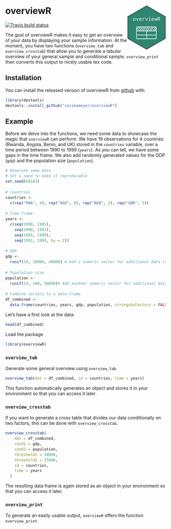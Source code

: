 
<!-- README.md is generated from README.Rmd. Please edit that file -->

# overviewR <img src='man/figures/logo.png' align="right" height="139" />

<!-- badges: start -->

[![Travis build
status](https://travis-ci.com/cosimameyer/overviewR.svg?branch=master)](https://travis-ci.com/cosimameyer/overviewR)
<!-- badges: end -->

The goal of overviewR makes it easy to get an overview of your data by
displaying your sample information. At the moment, you have two
functions (`overview_tab` and `overview_crosstab`) that allow you to
generate a tabular overview of your general sample and conditional
sample. `overview_print` then converts this output to nicely usable tex
code.

## Installation

You can install the released version of overviewR from
[github](https://github.com/cosimameyer/overviewR) with:

``` r
library(devtools)
devtools::install_github("cosimameyer/overviewR")
```

<!--[CRAN](https://CRAN.R-project.org) with:
``` r
install.packages("overviewR")
```
-->

## Example

Before we delve into the functions, we need some data to showcase the
magic that `overviewR` can perform. We have 19 observations for 4
countries (Rwanda, Angola, Benin, and UK) stored in the `countries`
variable, over a time period between 1990 to 1999 (`years`). As you can
tell, we have some gaps in the time frame. We also add randomly
generated values for the GDP (`gdp`) and the population size
(`population`).

``` r
# Generate some data
# Set a seed to make it reproducable
set.seed(68163)

# Countries
countries <-
  c(rep("RWA", 4), rep("AGO", 8), rep("BEN", 2), rep("GBR", 5)) 

# Time frame 
years <-
  c(seq(1990, 1995),
    seq(1990, 1992),
    seq(1995, 1999),
    seq(1991, 1999, by = 2)) 

# GDP
gdp <-
  runif(19, 10000, 40000) # Add a numeric vector for additional data (randomly generated)

# Population size
population <-
  runif(19, 100, 50000)# Add another numeric vector for additional data (randomly generated)

# Combine vectors to a data frame
df_combined <-
  data.frame(countries, years, gdp, population, stringsAsFactors = FALSE)
```

Let’s have a first look at the data:

``` r
head(df_combined)
```

Load the package

``` r
library(overviewR)
```

### `overview_tab`

Generate some general overview using `overview_tab`.

``` r
overview_tab(dat = df_combined, id = countries, time = years)
```

This function automatically generates an object and stores it in your
environment so that you can access it later.

### `overview_crosstab`

If you want to generate a cross table that divides our data
conditionally on two factors, this can be done with `overview_crosstab`.

``` r
overview_crosstab(
    dat = df_combined,
    cond1 = gdp,
    cond2 = population,
    threshold1 = 30000,
    threshold2 = 15000,
    id = countries,
    time = years
  )
```

The resulting data frame is again stored as an object in your
environment so that you can access it later.

### `overview_print`

To generate an easily usable output, `overviewR` offers the function
`overview_print`.

<!--
What is special about using `README.Rmd` instead of just `README.md`? You can include R chunks like so:


```r
summary(cars)
#>      speed           dist       
#>  Min.   : 4.0   Min.   :  2.00  
#>  1st Qu.:12.0   1st Qu.: 26.00  
#>  Median :15.0   Median : 36.00  
#>  Mean   :15.4   Mean   : 42.98  
#>  3rd Qu.:19.0   3rd Qu.: 56.00  
#>  Max.   :25.0   Max.   :120.00
```

You'll still need to render `README.Rmd` regularly, to keep `README.md` up-to-date.

You can also embed plots, for example:

<img src="man/figures/README-pressure-1.png" width="100%" />

In that case, don't forget to commit and push the resulting figure files, so they display on GitHub!
-->
